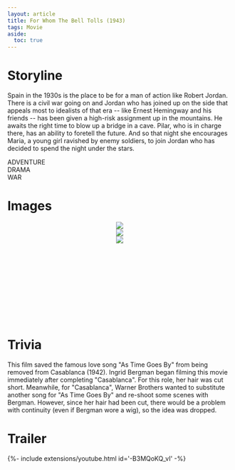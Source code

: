 ```yaml
---
layout: article
title: For Whom The Bell Tolls (1943)
tags: Movie
aside:
  toc: true
---
```

<div class="hero hero--dark" style='background-image: url("https://a.ltrbxd.com/resized/sm/upload/0i/an/5g/rh/for%20whom-1200-1200-675-675-crop-000000.jpg?v=210f6c61c4");'>
 <div class="hero__content">
  <h3></h3>
 </div>
</div>

<style>
.swiper-demo {
    height: 220px;
  }
.swiper-demo .swiper__slide {
    display: flex;
    align-items: center;
    justify-content: center;
    font-size: 3rem;
    color: #fff;
  }
</style>

# Storyline

Spain in the 1930s is the place to be for a man of action like Robert Jordan. There is a civil war going on and Jordan who has joined up on the side that appeals most to idealists of that era -- like Ernest Hemingway and his friends -- has been given a high-risk assignment up in the mountains. He awaits the right time to blow up a bridge in a cave. Pilar, who is in charge there, has an ability to foretell the future. And so that night she encourages Maria, a young girl ravished by enemy soldiers, to join Jordan who has decided to spend the night under the stars.

<div class="grid-container">
<div class="grid grid--p-1">
<div class="cell cell--6 cell--md-4 cell--lg-2">
<div class="button button--primary button--pill my-2"><i class="fa fa-map" aria-hidden="true"></i> ADVENTURE</div>
</div>
<div class="cell cell--6 cell--md-4 cell--lg-2">
<div class="button button--primary button--pill my-2"><i class="fa fa-heart" aria-hidden="true"></i> DRAMA</div>
</div>
<div class="cell cell--6 cell--md-4 cell--lg-2">
<div class="button button--primary button--pill my-2"><i class="fa fa-bomb" aria-hidden="true"></i> WAR</div>
</div>
</div>
</div>

# Images

<div class="swiper my-3 swiper-demo swiper-demo--image swiper-demo--3">
  <div class="swiper__wrapper">
    <div class="swiper__slide"><img class="lightbox-ignore" src="https://www.industrycentral.net/sites/default/files/2018-05/Cast-For_Whom_the_Bell_Tolls-%281943%29%2332-c_Pratt.jpg"/></div>
    <div class="swiper__slide"><img class="lightbox-ignore" src="https://m.media-amazon.com/images/S/pv-target-images/2eca7a060d6e3ff9cc42935f0362639416270df5cdabb67f024f9c7f1665f497._SX1080_FMpng_.png"/></div>
    <div class="swiper__slide"><img class="lightbox-ignore" src="https://filmforum.org/do-not-enter-or-modify-or-erase/client-uploads/menzies/FOR-WHOM-THE-BELL-TOLLS-R1520_1.jpg"/></div>
  </div>
  <div class="swiper__button swiper__button--prev fas fa-chevron-left"></div>
  <div class="swiper__button swiper__button--next fas fa-chevron-right"></div>
</div>

# Trivia

This film saved the famous love song "As Time Goes By" from being removed from Casablanca (1942). Ingrid Bergman began filming this movie immediately after completing "Casablanca". For this role, her hair was cut short. Meanwhile, for "Casablanca", Warner Brothers wanted to substitute another song for "As Time Goes By" and re-shoot some scenes with Bergman. However, since her hair had been cut, there would be a problem with continuity (even if Bergman wore a wig), so the idea was dropped.

# Trailer

<div>{%- include extensions/youtube.html id='-B3MQoKQ_vI' -%}</div>

<script>
  {%- include scripts/lib/swiper.js -%}
var SOURCES = window.TEXT_VARIABLES.sources;
window.Lazyload.js(SOURCES.jquery, function() {
  $('.swiper-demo').swiper();
});
</script>
